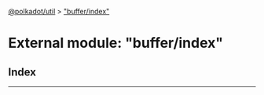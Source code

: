 [@polkadot/util](../README.md) > ["buffer/index"](../modules/_buffer_index_.md)

# External module: "buffer/index"

## Index

---

